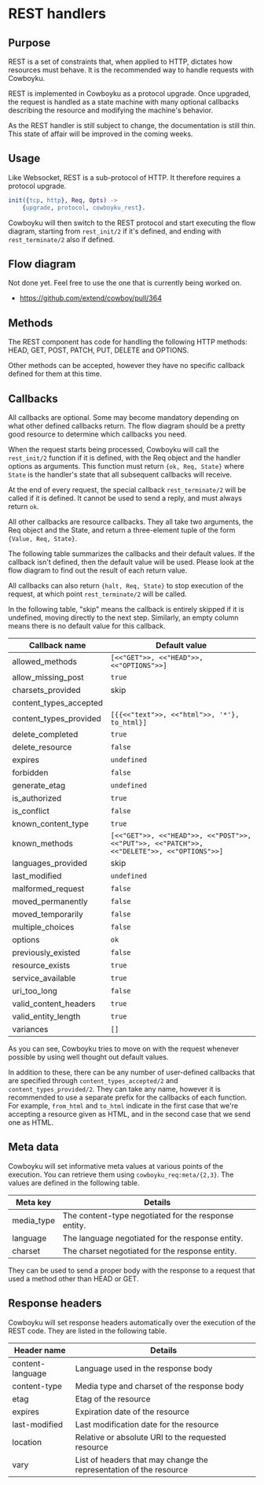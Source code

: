 REST handlers
=============

Purpose
-------

REST is a set of constraints that, when applied to HTTP, dictates how
resources must behave. It is the recommended way to handle requests
with Cowboyku.

REST is implemented in Cowboyku as a protocol upgrade. Once upgraded,
the request is handled as a state machine with many optional callbacks
describing the resource and modifying the machine's behavior.

As the REST handler is still subject to change, the documentation is
still thin. This state of affair will be improved in the coming weeks.

Usage
-----

Like Websocket, REST is a sub-protocol of HTTP. It therefore
requires a protocol upgrade.

``` erlang
init({tcp, http}, Req, Opts) ->
    {upgrade, protocol, cowboyku_rest}.
```

Cowboyku will then switch to the REST protocol and start executing
the flow diagram, starting from `rest_init/2` if it's defined,
and ending with `rest_terminate/2` also if defined.

Flow diagram
------------

Not done yet. Feel free to use the one that is currently being worked on.

 *  https://github.com/extend/cowboy/pull/364

Methods
-------

The REST component has code for handling the following HTTP methods:
HEAD, GET, POST, PATCH, PUT, DELETE and OPTIONS.

Other methods can be accepted, however they have no specific callback
defined for them at this time.

Callbacks
---------

All callbacks are optional. Some may become mandatory depending
on what other defined callbacks return. The flow diagram should
be a pretty good resource to determine which callbacks you need.

When the request starts being processed, Cowboyku will call the
`rest_init/2` function if it is defined, with the Req object
and the handler options as arguments. This function must return
`{ok, Req, State}` where `State` is the handler's state that all
subsequent callbacks will receive.

At the end of every request, the special callback `rest_terminate/2`
will be called if it is defined. It cannot be used to send a reply,
and must always return `ok`.

All other callbacks are resource callbacks. They all take two
arguments, the Req object and the State, and return a three-element
tuple of the form `{Value, Req, State}`.

The following table summarizes the callbacks and their default values.
If the callback isn't defined, then the default value will be used.
Please look at the flow diagram to find out the result of each return
value.

All callbacks can also return `{halt, Req, State}` to stop execution
of the request, at which point `rest_terminate/2` will be called.

In the following table, "skip" means the callback is entirely skipped
if it is undefined, moving directly to the next step. Similarly, an
empty column means there is no default value for this callback.

| Callback name          | Default value             |
| ---------------------- | ------------------------- |
| allowed_methods        | `[<<"GET">>, <<"HEAD">>, <<"OPTIONS">>]` |
| allow_missing_post     | `true`                    |
| charsets_provided      | skip                      |
| content_types_accepted |                           |
| content_types_provided | `[{{<<"text">>, <<"html">>, '*'}, to_html}] ` |
| delete_completed       | `true`                    |
| delete_resource        | `false`                   |
| expires                | `undefined`               |
| forbidden              | `false`                   |
| generate_etag          | `undefined`               |
| is_authorized          | `true`                    |
| is_conflict            | `false`                   |
| known_content_type     | `true`                    |
| known_methods          | `[<<"GET">>, <<"HEAD">>, <<"POST">>, <<"PUT">>, <<"PATCH">>, <<"DELETE">>, <<"OPTIONS">>]` |
| languages_provided     | skip                      |
| last_modified          | `undefined`               |
| malformed_request      | `false`                   |
| moved_permanently      | `false`                   |
| moved_temporarily      | `false`                   |
| multiple_choices       | `false`                   |
| options                | `ok`                      |
| previously_existed     | `false`                   |
| resource_exists        | `true`                    |
| service_available      | `true`                    |
| uri_too_long           | `false`                   |
| valid_content_headers  | `true`                    |
| valid_entity_length    | `true`                    |
| variances              | `[]`                      |

As you can see, Cowboyku tries to move on with the request whenever
possible by using well thought out default values.

In addition to these, there can be any number of user-defined
callbacks that are specified through `content_types_accepted/2`
and `content_types_provided/2`. They can take any name, however
it is recommended to use a separate prefix for the callbacks of
each function. For example, `from_html` and `to_html` indicate
in the first case that we're accepting a resource given as HTML,
and in the second case that we send one as HTML.

Meta data
---------

Cowboyku will set informative meta values at various points of the
execution. You can retrieve them using `cowboyku_req:meta/{2,3}`.
The values are defined in the following table.

| Meta key   | Details                                              |
| -----------| ---------------------------------------------------- |
| media_type | The content-type negotiated for the response entity. |
| language   | The language negotiated for the response entity.     |
| charset    | The charset negotiated for the response entity.      |

They can be used to send a proper body with the response to a
request that used a method other than HEAD or GET.

Response headers
----------------

Cowboyku will set response headers automatically over the execution
of the REST code. They are listed in the following table.

| Header name      | Details                                            |
| ---------------- | -------------------------------------------------- |
| content-language | Language used in the response body                 |
| content-type     | Media type and charset of the response body        |
| etag             | Etag of the resource                               |
| expires          | Expiration date of the resource                    |
| last-modified    | Last modification date for the resource            |
| location         | Relative or absolute URI to the requested resource |
| vary             | List of headers that may change the representation of the resource |
